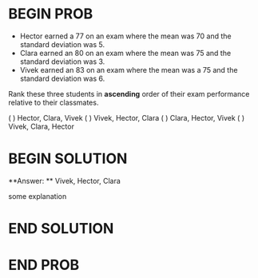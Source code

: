 # BEGIN PROB

* Hector earned a 77 on an exam where the mean was 70 and the standard deviation was 5. 
* Clara earned an 80 on an exam where the mean was 75 and the standard deviation was 3.
* Vivek earned an 83 on an exam where the mean was a 75 and the standard deviation was 6.

Rank these three students in **ascending** order of their exam performance relative to their classmates.

( ) Hector, Clara, Vivek
( ) Vivek, Hector, Clara
( ) Clara, Hector, Vivek
( ) Vivek, Clara, Hector
# BEGIN SOLUTION

**Answer: ** Vivek, Hector, Clara

some explanation

# END SOLUTION

# END PROB